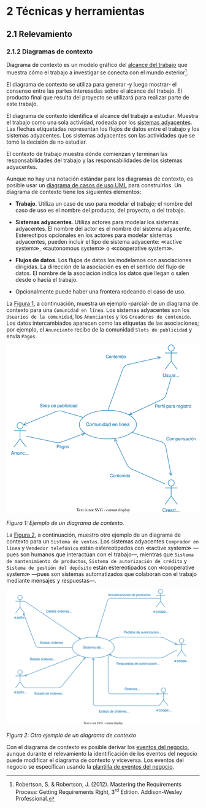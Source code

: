 # 2 Técnicas y herramientas

## 2.1 Relevamiento

### 2.1.2 Diagramas de contexto

Diagrama de contexto es un modelo gráfico del [alcance del
trabajo](/4_Conceptos/4_Trabajo_y_area_de_trabajo.md) que muestra cómo el
trabajo a investigar se conecta con el mundo exterior[^1].

El diagrama de contexto se utiliza para generar ‑y luego mostrar‑ el consenso
entre las partes interesadas sobre el alcance del trabajo. El producto final que
resulta del proyecto se utilizará para realizar parte de este trabajo.

El diagrama de contexto identifica el alcance del trabajo a estudiar. Muestra el
trabajo como una sola actividad, rodeada por los [sistemas
adyacentes](/4_Conceptos/4_Sistema_adyacente.md). Las flechas etiquetadas
representan los flujos de datos entre el trabajo y los sistemas adyacentes. Los
sistemas adyacentes son las actividades que se tomó la decisión de no estudiar.

El contexto de trabajo muestra dónde comienzan y terminan las responsabilidades
del trabajo y las responsabilidades de los sistemas adyacentes.

Aunque no hay una notación estándar para los diagramas de contexto, es posible
usar un [diagrama de casos de uso UML](./2_04_02_Diagramas_de_casos_de_uso_UML.md)
para construirlos. Un diagrama de contexto tiene los siguientes elementos:

* **Trabajo**. Utiliza un caso de uso para modelar el trabajo; el nombre del
  caso de uso es el nombre del producto, del proyecto, o del trabajo.

* **Sistemas adyacentes**. Utiliza actores para modelar los sistemas adyacentes.
  El nombre del actor es el nombre del sistema adyacente. Estereotipos
  opcionales en los actores para modelar sistemas adyacentes, pueden incluir el
  tipo de sistema adyacente: ≪active system≫, ≪autonomous system≫ o
  ≪cooperative system≫.

* **Flujos de datos**. Los flujos de datos los modelamos con asociaciones
  dirigidas. La dirección de la asociación es en el sentido del flujo de datos.
  El nombre de la asociación indica los datos que llegan o salen desde o hacia
  el trabajo.

* Opcionalmente puede haber una frontera rodeando el caso de uso.

La [Figura 1](#figura-1), a continuación, muestra un ejemplo ‑parcial‑ de un
diagrama de contexto para una `Comunidad en línea`. Los sistemas adyacentes son
los `Usuarios de la comunidad`, los `Anunciantes` y los `Creadores de
contenido`. Los datos intercambiados aparecen como las etiquetas de las
asociaciones; por ejemplo, el `Anunciante` recibe de la comunidad `Slots de
publicidad` y envía `Pagos`.

<span id="figura-1"/>

![Ejemplo de diagrama de contexto](/diagrams/Context_Diagram_Example.svg)

*Figura 1: Ejemplo de un diagrama de contexto.*

La [Figura 2](#figura-2), a continuación, muestro otro ejemplo de un diagrama de
contexto para un `Sistema de ventas`. Los sistemas adyacentes `Comprador en
línea` y `Vendedor telefónico` están estereotipados con ≪active system≫ —pues
son humanos que interactúan con el trabajo—, mientras que `Sistema de
mantenimiento de productos`, `Sistema de autorización de crédito` y `Sistema de
gestión del depósito` están estereotipados con ≪cooperative system≫ —pues son
sistemas automatizados que colaboran con el trabajo mediante mensajes y
respuestas—.

<span id="figura-2"/>

![Otro ejemplo de un diagrama de contexto](/diagrams/Context_Diagram_Second_Example.svg)

*Figura 2: Otro ejemplo de un diagrama de contexto*


Con el diagrama de contexto es posible derivar los [eventos del
negocio](/4_Conceptos/4_Evento_del_negocio.md), aunque durante el relevamiento
la identificación de los eventos del negocio puede modificar el diagrama de
contexto y viceversa. Los eventos del negocio se especifican usando la [plantilla
de eventos del negocio](/3_Plantillas/3_17_Eventos_del_negocio.md).

[^1]: Robertson, S. & Robertson, J. (2012). Mastering the Requirements Process:
Getting Requirements Right, 3<sup>rd</sup> Edition. Addison-Wesley Professional.
